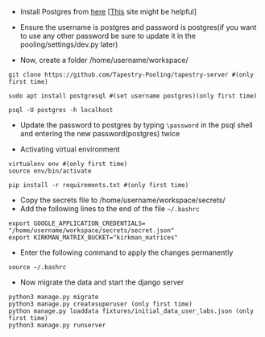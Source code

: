 * Install Postgres from [here](https://www.postgresql.org/download/linux/ubuntu/) [[This](https://www.digitalocean.com/community/tutorials/how-to-install-and-use-postgresql-on-ubuntu-18-04) site might be helpful]

* Ensure the username is postgres and password is postgres(if you want to use any other password be sure to update it in the pooling/settings/dev.py later)
* Now, create a folder /home/username/workspace/

```
git clone https://github.com/Tapestry-Pooling/tapestry-server #(only first time)

sudo apt install postgresql #(set username postgres)(only first time)

psql -U postgres -h localhost 
```

* Update the password to postgres by typing `\password` in the psql shell and entering the new password(postgres) twice

* Activating virtual environment
```
virtualenv env #(only first time)
source env/bin/activate

pip install -r requirements.txt #(only first time)
```  


* Copy the secrets file to /home/username/workspace/secrets/
* Add the following lines to the end of the file `~/.bashrc`
```
export GOOGLE_APPLICATION_CREDENTIALS= "/home/username/workspace/secrets/secret.json"
export KIRKMAN_MATRIX_BUCKET="kirkman_matrices"
```
* Enter the following command to apply the changes permanently

```
source ~/.bashrc
```

* Now migrate the data and start the django server
```
python3 manage.py migrate
python3 manage.py createsuperuser (only first time)
python manage.py loaddata fixtures/initial_data_user_labs.json (only first time)
python3 manage.py runserver
```

<!-- ssh-keygen - to generate ssh key - dont enter any info in prompt just press enter for all i.e. empty values

cat /home/.ssh/id_rsa.pub
cat /home/tanmay/.ssh/id_rsa.pub


https://github.com/settings/keys -->
